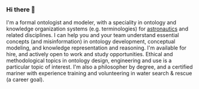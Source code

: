 ### Hi there 👋
I'm a formal ontologist and modeler, with a speciality in ontology and knowledge organization systems (e.g. terminologies) for [astronautics](https://ontospace.wordpress.com) and related disciplines. 
I can help you and your team understand essential concepts (and misinformation) in ontology development, conceptual modeling, and knowledge representation and reasoning. I'm available for hire, and actively open to work and study opportunities. Ethical and methodological topics in ontology design, engineering and use is a particular topic of interest. I'm also a philosopher by degree, and a certified mariner with experience training and volunteering in water search & rescue (a career goal).  

<!--
**rrovetto/rrovetto** is a ✨ _special_ ✨ repository because its `README.md` (this file) appears on your GitHub profile.

Here are some ideas to get you started:

- 🔭 I’m currently working on ...
- 🌱 I’m currently learning ...
- 👯 I’m looking to collaborate on ...
- 🤔 I’m looking for help with ...
- 💬 Ask me about ...
- 📫 How to reach me: ...
- 😄 Pronouns: ...
- ⚡ Fun fact: ...
-->
